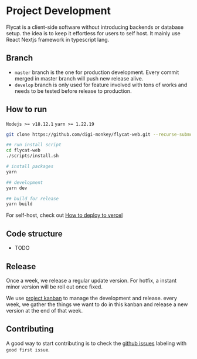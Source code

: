 # Project Development

Flycat is a client-side software without introducing backends or database setup. the idea is to keep it effortless for users to self host. It mainly use React Nextjs framework in typescript lang.

## Branch

- `master` branch is the one for production development. Every commit merged in master branch will push new release alive.
- `develop` branch is only used for feature involved with tons of works and needs to be tested before release to production.

## How to run

`Nodejs >= v18.12.1` `yarn >= 1.22.19`

```sh
git clone https://github.com/digi-monkey/flycat-web.git --recurse-submodules

## run install script
cd flycat-web
./scripts/install.sh

# install packages
yarn

## development
yarn dev

## build for release
yarn build
```

For self-host, check out [How to deploy to vercel](https://nextjs.org/learn/basics/deploying-nextjs-app/deploy)

## Code structure

- TODO

## Release

Once a week, we release a regular update version. For hotfix, a instant minor version will be roll out once fixed.

We use [project kanban](https://github.com/users/digi-monkey/projects/1) to manage the development and release. every week, we gather the things we want to do in this kanban and release a new version at the end of that week.

## Contributing

A good way to start contributing is to check the [github issues](https://github.com/digi-monkey/flycat-web/issues) labeling with `good first issue`.
